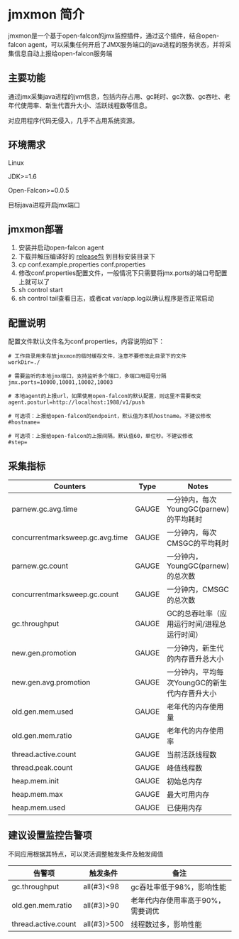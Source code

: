 # jmxmon 简介
jmxmon是一个基于open-falcon的jmx监控插件，通过这个插件，结合open-falcon agent，可以采集任何开启了JMX服务端口的java进程的服务状态，并将采集信息自动上报给open-falcon服务端

## 主要功能

通过jmx采集java进程的jvm信息，包括内存占用、gc耗时、gc次数、gc吞吐、老年代使用率、新生代晋升大小、活跃线程数等信息。

对应用程序代码无侵入，几乎不占用系统资源。

## 环境需求

Linux

JDK>=1.6

Open-Falcon>=0.0.5

目标java进程开启jmx端口

## jmxmon部署

1. 安装并启动open-falcon agent
2. 下载并解压编译好的 [release包](https://github.com/toomanyopenfiles/jmxmon/releases/latest) 到目标安装目录下
3. cp conf.example.properties conf.properties
4. 修改conf.properties配置文件，一般情况下只需要将jmx.ports的端口号配置上就可以了
5. sh control start
6. sh control tail查看日志，或者cat var/app.log以确认程序是否正常启动	

## 配置说明
配置文件默认文件名为conf.properties，内容说明如下：

    # 工作目录用来存放jmxmon的临时缓存文件，注意不要修改此目录下的文件
    workDir=./
    
    # 需要监听的本地jmx端口，支持监听多个端口，多端口用逗号分隔
    jmx.ports=10000,10001,10002,10003
    
    # 本地agent的上报url，如果使用open-falcon的默认配置，则这里不需要改变
    agent.posturl=http://localhost:1988/v1/push
    
    # 可选项：上报给open-falcon的endpoint，默认值为本机hostname。不建议修改
    #hostname=
    
    # 可选项：上报给open-falcon的上报间隔，默认值60，单位秒。不建议修改
    #step=

## 采集指标
| Counters | Type | Notes|
|-----|------|------|
| parnew.gc.avg.time  | GAUGE  | 一分钟内，每次YoungGC(parnew)的平均耗时  |
| concurrentmarksweep.gc.avg.time  | GAUGE  | 一分钟内，每次CMSGC的平均耗时  |
| parnew.gc.count  | GAUGE  | 一分钟内，YoungGC(parnew)的总次数  |
| concurrentmarksweep.gc.count  | GAUGE  | 一分钟内，CMSGC的总次数  |
| gc.throughput  | GAUGE  | GC的总吞吐率（应用运行时间/进程总运行时间）  |
| new.gen.promotion  | GAUGE  | 一分钟内，新生代的内存晋升总大小  |
| new.gen.avg.promotion  | GAUGE  | 一分钟内，平均每次YoungGC的新生代内存晋升大小  |
| old.gen.mem.used  | GAUGE  | 老年代的内存使用量  |
| old.gen.mem.ratio  | GAUGE  | 老年代的内存使用率  |
| thread.active.count  | GAUGE  | 当前活跃线程数  |
| thread.peak.count  | GAUGE  | 峰值线程数  |
| heap.mem.init  | GAUGE  | 初始总内存 |
| heap.mem.max  | GAUGE  | 最大可用内存 |
| heap.mem.used  | GAUGE  | 已使用内存 |

## 建议设置监控告警项

不同应用根据其特点，可以灵活调整触发条件及触发阈值

| 告警项 | 触发条件 | 备注|
|-----|------|------|
| gc.throughput  | all(#3)<98  | gc吞吐率低于98%，影响性能  |
| old.gen.mem.ratio  | all(#3)>90  | 老年代内存使用率高于90%，需要调优  |
| thread.active.count  | all(#3)>500  | 线程数过多，影响性能  |
